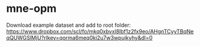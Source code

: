 # mne-opm

Download example dataset and add to root folder: https://www.dropbox.com/scl/fo/mkq0xbvxl8lbf1z2fx9eo/AHgnTCyyTBqNeqQUWGSlMjU?rlkey=qorma6meq0ki2u7w3wpujkyhy&dl=0
